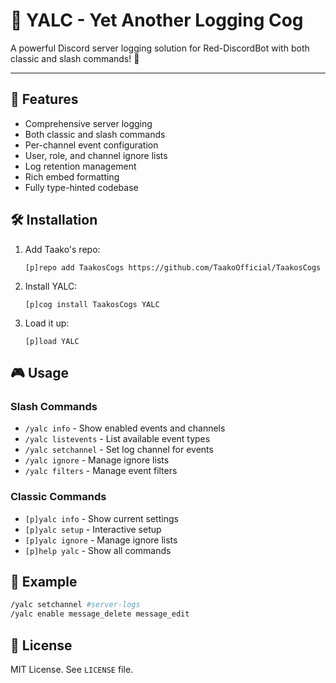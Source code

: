 # 📝 YALC - Yet Another Logging Cog

A powerful Discord server logging solution for Red-DiscordBot with both classic and slash commands! 🌟

---

## 🚀 Features

- Comprehensive server logging
- Both classic and slash commands
- Per-channel event configuration
- User, role, and channel ignore lists
- Log retention management
- Rich embed formatting
- Fully type-hinted codebase

## 🛠️ Installation

1. Add Taako's repo:

   ```
   [p]repo add TaakosCogs https://github.com/TaakoOfficial/TaakosCogs
   ```

2. Install YALC:

   ```
   [p]cog install TaakosCogs YALC
   ```

3. Load it up:

   ```
   [p]load YALC
   ```

## 🎮 Usage

### Slash Commands

- `/yalc info` - Show enabled events and channels
- `/yalc listevents` - List available event types
- `/yalc setchannel` - Set log channel for events
- `/yalc ignore` - Manage ignore lists
- `/yalc filters` - Manage event filters

### Classic Commands

- `[p]yalc info` - Show current settings
- `[p]yalc setup` - Interactive setup
- `[p]yalc ignore` - Manage ignore lists
- `[p]help yalc` - Show all commands

## 🧩 Example

```bash
/yalc setchannel #server-logs
/yalc enable message_delete message_edit
```

## 📜 License

MIT License. See `LICENSE` file.
